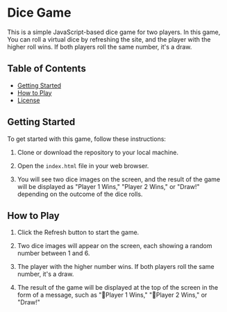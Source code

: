 # Dice Game

This is a simple JavaScript-based dice game for two players. In this game, You can roll a virtual dice by refreshing the site, and the player with the higher roll wins. If both players roll the same number, it's a draw.

## Table of Contents

- [Getting Started](#getting-started)
- [How to Play](#how-to-play)
- [License](#license)

## Getting Started

To get started with this game, follow these instructions:

1. Clone or download the repository to your local machine.

2. Open the `index.html` file in your web browser.

3. You will see two dice images on the screen, and the result of the game will be displayed as "Player 1 Wins," "Player 2 Wins," or "Draw!" depending on the outcome of the dice rolls.

## How to Play

1. Click the Refresh button to start the game.

2. Two dice images will appear on the screen, each showing a random number between 1 and 6.

3. The player with the higher number wins. If both players roll the same number, it's a draw.

4. The result of the game will be displayed at the top of the screen in the form of a message, such as "🚩Player 1 Wins," "🚩Player 2 Wins," or "Draw!"

